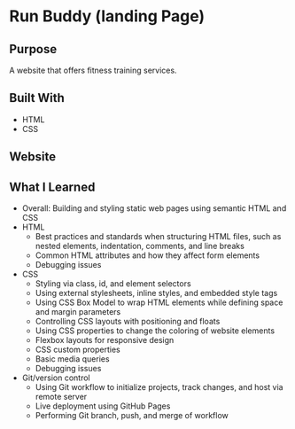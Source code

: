 # Run Buddy (landing Page)

## Purpose
A website that offers fitness training services. 

## Built With
* HTML
* CSS

## Website

## What I Learned
* Overall: Building and styling static web pages using semantic HTML and CSS
* HTML
  * Best practices and standards when structuring HTML files, such as nested elements, indentation, comments, and line breaks
  * Common HTML attributes and how they affect form elements
  * Debugging issues
* CSS
  * Styling via class, id, and element selectors
  * Using external stylesheets, inline styles, and embedded style tags
  * Using CSS Box Model to wrap HTML elements while defining space and margin parameters
  * Controlling CSS layouts with positioning and floats
  * Using CSS properties to change the coloring of website elements
  * Flexbox layouts for responsive design
  * CSS custom properties
  * Basic media queries
  * Debugging issues
* Git/version control
  * Using Git workflow to initialize projects, track changes, and host via remote server
  * Live deployment using GitHub Pages
  * Performing Git branch, push, and merge of workflow


